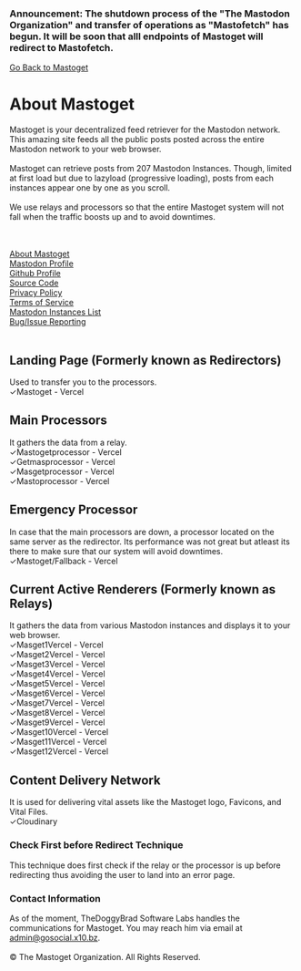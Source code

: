### Announcement: The shutdown process of the "The Mastodon Organization" and transfer of operations as "Mastofetch" has begun. It will be soon that alll endpoints of Mastoget will redirect to Mastofetch.

[Go Back to Mastoget](https://mastoget.x10.bz)  

# About Mastoget

Mastoget is your decentralized feed retriever for the Mastodon network. This amazing site feeds all the public posts posted across the entire Mastodon network to your web browser.
<br><br>
Mastoget can retrieve posts from 207 Mastodon Instances. Though, limited at first load but due to lazyload (progressive loading), posts from each instances appear one by one as you scroll.
<br><br>
We use relays and processors so that the entire Mastoget system will not fall when the traffic boosts up and to avoid downtimes.

<br><br>
[About Mastoget](https://github.com/The-Mastoget-Organization/about)  <br>
[Mastodon Profile](https://mastodon.social/@mastoget)  <br>
[Github Profile](https://github.com/The-Mastoget-Organization/)  <br>
[Source Code](https://github.com/The-Mastoget-Organization/source)  <br>
[Privacy Policy](https://github.com/The-Mastoget-Organization/privacypolicy)<br>
[Terms of Service](https://github.com/The-Mastoget-Organization/termsofservice)<br>
[Mastodon Instances List](https://github.com/The-Mastoget-Organization/servers-list)<br>
[Bug/Issue Reporting](https://github.com/The-Mastoget-Organization/about/issues)<br><br>  


## Landing Page (Formerly known as Redirectors)
Used to transfer you to the processors.<br>
✓Mastoget - Vercel

## Main Processors
It gathers the data from a relay.<br>
✓Mastogetprocessor - Vercel<br>
✓Getmasprocessor - Vercel<br>
✓Masgetprocessor - Vercel<br>
✓Mastoprocessor - Vercel

## Emergency Processor
In case that the main processors are down, a processor located on the same server as the redirector. Its performance was not great but atleast its there to make sure that our system will avoid downtimes.<br>
✓Mastoget/Fallback - Vercel

## Current Active Renderers (Formerly known as Relays)
It gathers the data from various Mastodon instances and displays it to your web browser.<br>
✓Masget1Vercel - Vercel<br>
✓Masget2Vercel - Vercel<br>
✓Masget3Vercel - Vercel<br>
✓Masget4Vercel - Vercel<br>
✓Masget5Vercel - Vercel<br>
✓Masget6Vercel - Vercel<br>
✓Masget7Vercel - Vercel<br>
✓Masget8Vercel - Vercel<br>
✓Masget9Vercel - Vercel<br>
✓Masget10Vercel - Vercel<br>
✓Masget11Vercel - Vercel<br>
✓Masget12Vercel - Vercel

## Content Delivery Network 
It is used for delivering vital assets like the Mastoget logo, Favicons, and Vital Files.<br>
✓Cloudinary

### Check First before Redirect Technique
This technique does first check if the relay or the processor is up before redirecting thus avoiding the user to land into an error page.

### Contact Information
As of the moment, TheDoggyBrad Software Labs handles the communications for Mastoget. You may reach him via email at admin@gosocial.x10.bz.
<br><br>
&copy; The Mastoget Organization. All Rights Reserved.

